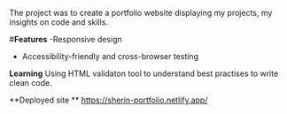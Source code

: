 The project was to create a portfolio website displaying my projects, my insights on code and skills.

#**Features**
-Responsive design
- Accessibility-friendly and cross-browser testing

**Learning**
Using HTML validaton tool to understand best practises to write clean code.

**Deployed site **
https://sherin-portfolio.netlify.app/
